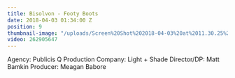 ```yaml
---
title: Bisolvon - Footy Boots
date: 2018-04-03 01:34:00 Z
position: 9
thumbnail-image: "/uploads/Screen%20Shot%202018-04-03%20at%2011.30.25%20am.png"
video: 262905647
---
```


Agency: Publicis Q
Production Company: Light + Shade
Director/DP: Matt Bamkin
Producer: Meagan Babore
